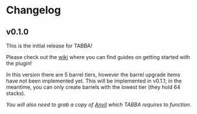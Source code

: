 # Changelog

## v0.1.0

This is the initial release for TABBA!

Please check out the [wiki](https://github.com/lukecarr/TABBA/wiki) where you can find guides on getting started with the plugin!

In this version there are 5 barrel tiers, however the barrel upgrade items have not been implemented yet. This will be implemented in v0.1.1; in the meantime, you can only create barrels with the lowest tier (they hold 64 stacks).

*You will also need to grab a copy of [Anvil](https://www.spigotmc.org/resources/anvil.69610/) which TABBA requires to function.*
